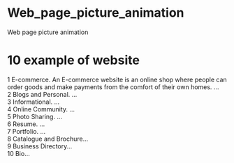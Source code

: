 # Web_page_picture_animation
Web page picture animation

# 10 example of website
1 E-commerce. An E-commerce website is an online shop where people can order goods and make payments from the comfort of their own homes. ... <br>
2 Blogs and Personal. ... <br>
3 Informational. ... <br>
4 Online Community. ... <br>
5 Photo Sharing. ... <br>
6 Resume. ... <br>
7 Portfolio. ... <br>
8 Catalogue and Brochure... <br>
9 Business Directory... <br>
10 Bio...
